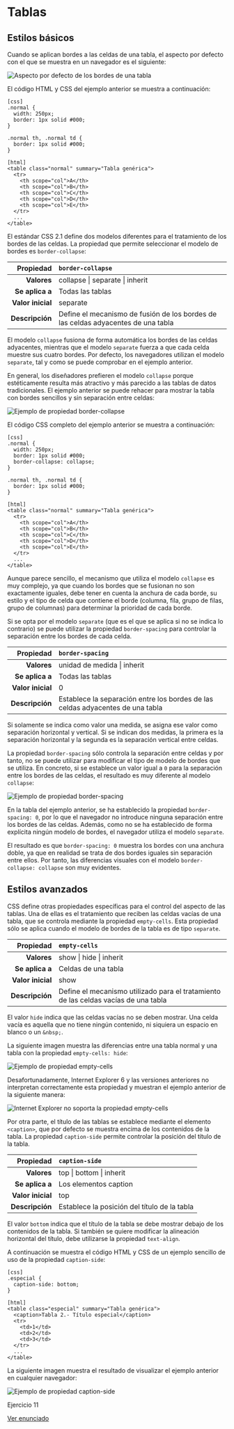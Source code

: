 # Tablas

## Estilos básicos

Cuando se aplican bordes a las celdas de una tabla, el aspecto por defecto con el que se muestra en un navegador es el siguiente:

![Aspecto por defecto de los bordes de una tabla](cap10/bordes_tabla.png)

El código HTML y CSS del ejemplo anterior se muestra a continuación:

    [css]
    .normal {
      width: 250px;
      border: 1px solid #000;
    }
    
    .normal th, .normal td {
      border: 1px solid #000;
    }

    [html]
    <table class="normal" summary="Tabla genérica">
      <tr>
        <th scope="col">A</th>
        <th scope="col">B</th>
        <th scope="col">C</th>
        <th scope="col">D</th>
        <th scope="col">E</th>
      </tr>
      ...
    </table>

El estándar CSS 2.1 define dos modelos diferentes para el tratamiento de los bordes de las celdas. La propiedad que permite seleccionar el modelo de bordes es `border-collapse`:

| Propiedad             | `border-collapse`    |
| --------------------: | :------------- |
| **Valores** | collapse \| separate \| inherit |
| **Se aplica a** | Todas las tablas |
| **Valor inicial**  | separate |
| **Descripción**       | Define el mecanismo de fusión de los bordes de las celdas adyacentes de una tabla |

El modelo `collapse` fusiona de forma automática los bordes de las celdas adyacentes, mientras que el modelo `separate` fuerza a que cada celda muestre sus cuatro bordes. Por defecto, los navegadores utilizan el modelo `separate`, tal y como se puede comprobar en el ejemplo anterior.

En general, los diseñadores prefieren el modelo `collapse` porque estéticamente resulta más atractivo y más parecido a las tablas de datos tradicionales. El ejemplo anterior se puede rehacer para mostrar la tabla con bordes sencillos y sin separación entre celdas:

![Ejemplo de propiedad border-collapse](cap10/border-collapse.png)

El código CSS completo del ejemplo anterior se muestra a continuación:

    [css]
    .normal {
      width: 250px;
      border: 1px solid #000;
      border-collapse: collapse;
    }
    
    .normal th, .normal td {
      border: 1px solid #000;
    }

    [html]
    <table class="normal" summary="Tabla genérica">
      <tr>
        <th scope="col">A</th>
        <th scope="col">B</th>
        <th scope="col">C</th>
        <th scope="col">D</th>
        <th scope="col">E</th>
      </tr>
      ...
    </table>

Aunque parece sencillo, el mecanismo que utiliza el modelo `collapse` es muy complejo, ya que cuando los bordes que se fusionan no son exactamente iguales, debe tener en cuenta la anchura de cada borde, su estilo y el tipo de celda que contiene el borde (columna, fila, grupo de filas, grupo de columnas) para determinar la prioridad de cada borde.

Si se opta por el modelo `separate` (que es el que se aplica si no se indica lo contrario) se puede utilizar la propiedad `border-spacing` para controlar la separación entre los bordes de cada celda.

| Propiedad             | `border-spacing`    |
| --------------------: | :------------- |
| **Valores** | unidad de medida \| inherit |
| **Se aplica a** | Todas las tablas |
| **Valor inicial**  | 0 |
| **Descripción**       | Establece la separación entre los bordes de las celdas adyacentes de una tabla |

Si solamente se indica como valor una medida, se asigna ese valor como separación horizontal y vertical. Si se indican dos medidas, la primera es la separación horizontal y la segunda es la separación vertical entre celdas.

La propiedad `border-spacing` sólo controla la separación entre celdas y por tanto, no se puede utilizar para modificar el tipo de modelo de bordes que se utiliza. En concreto, si se establece un valor igual a `0` para la separación entre los bordes de las celdas, el resultado es muy diferente al modelo `collapse`:

![Ejemplo de propiedad border-spacing](cap10/border-spacing.png)

En la tabla del ejemplo anterior, se ha establecido la propiedad `border-spacing: 0`, por lo que el navegador no introduce ninguna separación entre los bordes de las celdas. Además, como no se ha establecido de forma explícita ningún modelo de bordes, el navegador utiliza el modelo `separate`.

El resultado es que `border-spacing: 0` muestra los bordes con una anchura doble, ya que en realidad se trata de dos bordes iguales sin separación entre ellos. Por tanto, las diferencias visuales con el modelo `border-collapse: collapse` son muy evidentes.

## Estilos avanzados

CSS define otras propiedades específicas para el control del aspecto de las tablas. Una de ellas es el tratamiento que reciben las celdas vacías de una tabla, que se controla mediante la propiedad `empty-cells`. Esta propiedad sólo se aplica cuando el modelo de bordes de la tabla es de tipo `separate`.

| Propiedad             | `empty-cells`    |
| --------------------: | :------------- |
| **Valores** | show \| hide \| inherit |
| **Se aplica a** | Celdas de una tabla |
| **Valor inicial**  | show |
| **Descripción**       | Define el mecanismo utilizado para el tratamiento de las celdas vacías de una tabla |

El valor `hide` indica que las celdas vacías no se deben mostrar. Una celda vacía es aquella que no tiene ningún contenido, ni siquiera un espacio en blanco o un `&nbsp;`.

La siguiente imagen muestra las diferencias entre una tabla normal y una tabla con la propiedad `empty-cells: hide`:

![Ejemplo de propiedad empty-cells](cap10/empty-cells.png)

Desafortunadamente, Internet Explorer 6 y las versiones anteriores no interpretan correctamente esta propiedad y muestran el ejemplo anterior de la siguiente manera:

![Internet Explorer no soporta la propiedad empty-cells](cap10/empty-cells2.png)

Por otra parte, el título de las tablas se establece mediante el elemento `<caption>`, que por defecto se muestra encima de los contenidos de la tabla. La propiedad `caption-side` permite controlar la posición del título de la tabla.

| Propiedad             | `caption-side`    |
| --------------------: | :------------- |
| **Valores** | top \| bottom \| inherit |
| **Se aplica a** | Los elementos caption |
| **Valor inicial**  | top |
| **Descripción**       | Establece la posición del título de la tabla |

El valor `bottom` indica que el título de la tabla se debe mostrar debajo de los contenidos de la tabla. Si también se quiere modificar la alineación horizontal del título, debe utilizarse la propiedad `text-align`.

A continuación se muestra el código HTML y CSS de un ejemplo sencillo de uso de la propiedad `caption-side`:

    [css]
    .especial {
      caption-side: bottom;
    }

    [html]
    <table class="especial" summary="Tabla genérica">
      <caption>Tabla 2.- Título especial</caption>
      <tr>
        <td>1</td>
        <td>2</td>
        <td>3</td>
      </tr>
      ...
    </table>

La siguiente imagen muestra el resultado de visualizar el ejemplo anterior en cualquier navegador:

![Ejemplo de propiedad caption-side](cap10/firefox.png)


<div class="exercise">
  <p class="title">Ejercicio 11</p>
</div>

[Ver enunciado](#ej11)
